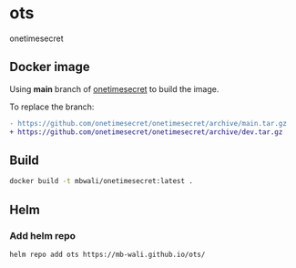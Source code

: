 # ots
onetimesecret

## Docker image

Using **main** branch of [onetimesecret](https://github.com/onetimesecret/onetimesecret) to build the image.

To replace the branch:
```diff
- https://github.com/onetimesecret/onetimesecret/archive/main.tar.gz
+ https://github.com/onetimesecret/onetimesecret/archive/dev.tar.gz
```

## Build

```bash
docker build -t mbwali/onetimesecret:latest .
```

## Helm

### Add helm repo

```bash
helm repo add ots https://mb-wali.github.io/ots/
```
